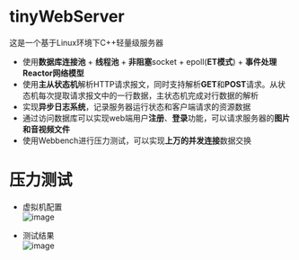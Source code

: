 # tinyWebServer
这是一个基于Linux环境下C++轻量级服务器

* 使用**数据库连接池** + **线程池** + **非阻塞**socket + epoll(**ET模式**) + **事件处理Reactor网络模型**
* 使用**主从状态机**解析HTTP请求报文，同时支持解析**GET**和**POST**请求。从状态机每次提取请求报文中的一行数据，主状态机完成对行数据的解析
* 实现**异步日志系统**，记录服务器运行状态和客户端请求的资源数据
* 通过访问数据库可以实现web端用户**注册**、**登录**功能，可以请求服务器的**图片和音视频文件**
* 使用Webbench进行压力测试，可以实现**上万的并发连接**数据交换

# 压力测试
* 虚拟机配置  
![image](https://github.com/userYXJ/tinyWebServer/assets/113999864/044d285d-ee2c-41e9-a104-875629047d7a)

* 测试结果  
![image](https://github.com/userYXJ/tinyWebServer/assets/113999864/2878686a-be1d-45ce-ba95-c735385ec48b)

